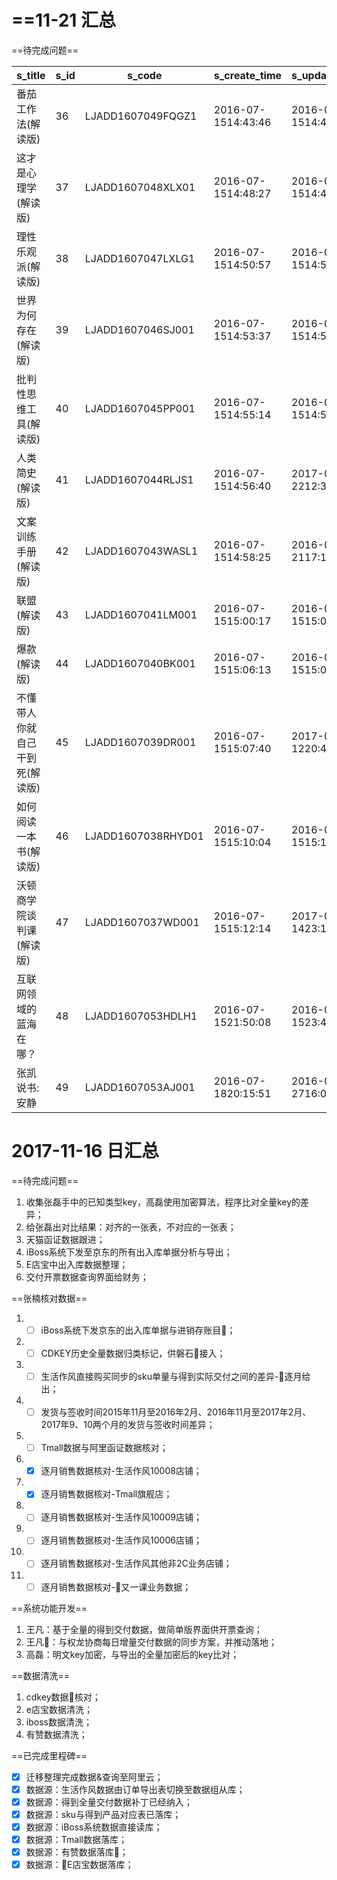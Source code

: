 
# ==11-21 汇总
 ==待完成问题== 

| s_title                        | s_id | s_code             | s_create_time      | s_update_time      |
|--------------------------------|------|--------------------|--------------------|--------------------|
| 番茄工作法(解读版)             | 36   | LJADD1607049FQGZ1  | 2016-07-1514:43:46 | 2016-07-1514:43:46 |
| 这才是心理学(解读版)           | 37   | LJADD1607048XLX01  | 2016-07-1514:48:27 | 2016-07-1514:48:27 |
| 理性乐观派(解读版)             | 38   | LJADD1607047LXLG1  | 2016-07-1514:50:57 | 2016-07-1514:50:57 |
| 世界为何存在(解读版)           | 39   | LJADD1607046SJ001  | 2016-07-1514:53:37 | 2016-07-1514:53:37 |
| 批判性思维工具(解读版)         | 40   | LJADD1607045PP001  | 2016-07-1514:55:14 | 2016-07-1514:55:14 |
| 人类简史(解读版)               | 41   | LJADD1607044RLJS1  | 2016-07-1514:56:40 | 2017-02-2212:39:58 |
| 文案训练手册(解读版)           | 42   | LJADD1607043WASL1  | 2016-07-1514:58:25 | 2016-07-2117:18:05 |
| 联盟(解读版)                   | 43   | LJADD1607041LM001  | 2016-07-1515:00:17 | 2016-07-1515:00:17 |
| 爆款(解读版)                   | 44   | LJADD1607040BK001  | 2016-07-1515:06:13 | 2016-07-1515:06:13 |
| 不懂带人你就自己干到死(解读版) | 45   | LJADD1607039DR001  | 2016-07-1515:07:40 | 2017-05-1220:41:37 |
| 如何阅读一本书(解读版)         | 46   | LJADD1607038RHYD01 | 2016-07-1515:10:04 | 2016-07-1515:10:04 |
| 沃顿商学院谈判课(解读版)       | 47   | LJADD1607037WD001  | 2016-07-1515:12:14 | 2017-01-1423:19:36 |
| 互联网领域的蓝海在哪？          | 48   | LJADD1607053HDLH1  | 2016-07-1521:50:08 | 2016-07-1523:49:01 |
| 张凯说书:安静                  | 49   | LJADD1607053AJ001  | 2016-07-1820:15:51 | 2016-09-2716:05:46 |



# 2017-11-16 日汇总

==待完成问题==  
1. 收集张磊手中的已知类型key，高磊使用加密算法，程序比对全量key的差异；
1. 给张磊出对比结果：对齐的一张表，不对应的一张表；
1. 天猫函证数据跟进；
1. iBoss系统下发至京东的所有出入库单据分析与导出；
1. E店宝中出入库数据整理；
1. 交付开票数据查询界面给财务；

==张楠核对数据==
1. - [ ] iBoss系统下发京东的出入库单据与进销存账目；
1. - [ ] CDKEY历史全量数据归类标记，供磐石接入；
1. - [ ] 生活作风直接购买同步的sku单量与得到实际交付之间的差异-逐月给出；
1. - [ ] 发货与签收时间2015年11月至2016年2月、2016年11月至2017年2月、2017年9、10两个月的发货与签收时间差异；
1. - [ ] Tmall数据与阿里函证数据核对；
1. - [X] 逐月销售数据核对-生活作风10008店铺；
1. - [X] 逐月销售数据核对-Tmall旗舰店；
1. - [ ] 逐月销售数据核对-生活作风10009店铺；
1. - [ ] 逐月销售数据核对-生活作风10006店铺；
1. - [ ] 逐月销售数据核对-生活作风其他非2C业务店铺；
1. - [ ] 逐月销售数据核对-又一课业务数据；

==系统功能开发==
1. 王凡：基于全量的得到交付数据，做简单版界面供开票查询；
1. 王凡：与权龙协商每日增量交付数据的同步方案，并推动落地；
1. 高磊：明文key加密，与导出的全量加密后的key比对；

==数据清洗==
1. cdkey数据核对；
1. e店宝数据清洗；
1. iboss数据清洗；
1. 有赞数据清洗；

==已完成里程碑==
- [X] 迁移整理完成数据&查询至阿里云；
- [X] 数据源：生活作风数据由订单导出表切换至数据组从库；
- [X] 数据源：得到全量交付数据补丁已经纳入；
- [X] 数据源：sku与得到产品对应表已落库；
- [X] 数据源：iBoss系统数据直接读库；
- [X] 数据源：Tmall数据落库；
- [X] 数据源：有赞数据落库；
- [X] 数据源：E店宝数据落库；
